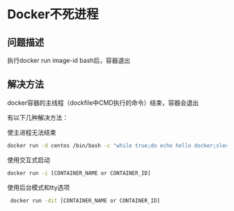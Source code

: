 # Docker不死进程

## 问题描述

执行docker run image-id bash后，容器退出

## 解决方法

docker容器的主线程（dockfile中CMD执行的命令）结束，容器会退出

有以下几种解决方法：

使主进程无法结束 

```bash
docker run -d centos /bin/bash -c "while true;do echo hello docker;sleep 1;done"
```



使用交互式启动 

 ```bash
 docker run -i [CONTAINER_NAME or CONTAINER_ID]
 ```



使用后台模式和tty选项 

```bash
 docker run -dit [CONTAINER_NAME or CONTAINER_ID]
```

